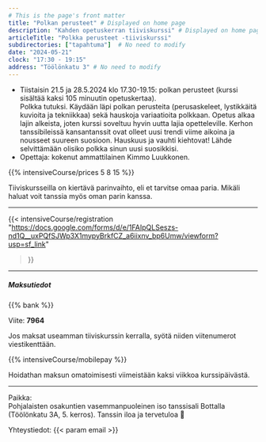 ```yaml
---
# This is the page's front matter
title: "Polkan perusteet" # Displayed on home page
description: "Kahden opetuskerran tiiviskurssi" # Displayed on home page
articleTitle: "Polkka perusteet -tiiviskurssi"
subdirectories: ["tapahtuma"]  # No need to modify
date: "2024-05-21"
clock: "17:30 - 19:15"
address: "Töölönkatu 3" # No need to modify
---
```


- Tiistaisin 21.5 ja 28.5.2024 klo 17.30-19.15: polkan perusteet (kurssi sisältää kaksi 105 minuutin opetuskertaa).  
Polkka tutuksi. Käydään läpi polkan perusteita (perusaskeleet, lystikkäitä kuvioita ja tekniikkaa) sekä hauskoja variaatioita polkkaan. Opetus alkaa lajin alkeista, joten kurssi soveltuu hyvin uutta lajia opetteleville. Kerhon tanssibileissä kansantanssit ovat olleet uusi trendi viime aikoina ja nousseet suureen suosioon. Hauskuus ja vauhti kiehtovat! Lähde selvittämään olisiko polkka sinun uusi suosikkisi.
- Opettaja: kokenut ammattilainen Kimmo Luukkonen.
<!-- Enter the pricesm separated by a space, in this order:
osakuntalainen opiskelija muut -->
{{% intensiveCourse/prices
  5 8 15
%}}

Tiiviskursseilla on kiertävä parinvaihto, eli et tarvitse omaa paria.
Mikäli haluat voit tanssia myös oman parin kanssa.

---
{{< intensiveCourse/registration
  "https://docs.google.com/forms/d/e/1FAIpQLSeszs-nd1Q__uxPQfSJWp3X1mypyBrkfCZ_a6iixnv_bp6Umw/viewform?usp=sf_link"
>}}

---
##### Maksutiedot

{{% bank %}}
<!-- UPDATE reference number(s) -->
Viite: **7964**  

Jos maksat useamman tiiviskurssin kerralla, syötä niiden viitenumerot viestikenttään.

{{% intensiveCourse/mobilepay %}}

Hoidathan maksun omatoimisesti viimeistään kaksi viikkoa kurssipäivästä.

---
Paikka:  
Pohjalaisten osakuntien vasemmanpuoleinen iso tanssisali Bottalla (Töölönkatu 3A, 5. kerros). Tanssin iloa ja tervetuloa 🙂

Yhteystiedot: {{< param email >}}
